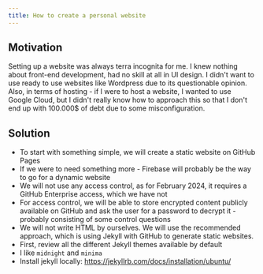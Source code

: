 ```yaml
---
title: How to create a personal website
---
```


## Motivation
Setting up a website was always terra incognita for me. I knew nothing about front-end development, had no skill at all in UI design. I didn't want to use ready to use websites like Wordpress due to its questionable opinion. Also, in terms of hosting - if I were to host a website, I wanted to use Google Cloud, but I didn't really know how to approach this so that I don't end up with 100.000$ of debt due to some misconfiguration.

## Solution
- To start with something simple, we will create a static website on GitHub Pages
- If we were to need something more - Firebase will probably be the way to go for a dynamic website
- We will not use any access control, as for February 2024, it requires a GitHub Enterprise access, which we have not
- For access control, we will be able to store encrypted content publicly available on GitHub and ask the user for a password to decrypt it - probably consisting of some control questions
- We will not write HTML by ourselves. We will use the recommended approach, which is using Jekyll with GitHub to generate static websites.
- First, review all the different Jekyll themes available by default
- I like `midnight` and `minima`
- Install jekyll locally: https://jekyllrb.com/docs/installation/ubuntu/
